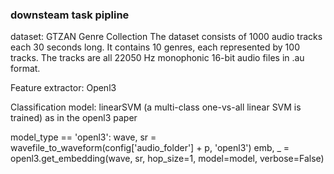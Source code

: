### downsteam task pipline

dataset: GTZAN Genre Collection
The dataset consists of 1000 audio tracks each 30 seconds long. 
It contains 10 genres, each represented by 100 tracks. 
The tracks are all 22050 Hz monophonic 16-bit audio files in .au format.

Feature extractor: Openl3

Classification model: linearSVM (a multi-class one-vs-all linear SVM is trained) as in the openl3 paper

model_type == 'openl3':
            wave, sr = wavefile_to_waveform(config['audio_folder'] + p, 'openl3')
            emb, _ = openl3.get_embedding(wave, sr, hop_size=1, model=model, verbose=False)

